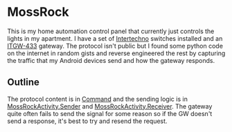 # MossRock

This is my home automation control panel that currently just controls the lights
in my apartment. I have a set of [Intertechno](https://www.intertechno.at/)
switches installed and an [ITGW-433](https://www.intertechno.at/itgw433) gateway.
The protocol isn't public but I found some python code on the internet in random gists
and reverse engineered the rest by capturing the traffic that my Android devices
send and how the gateway responds.

## Outline

The protocol content is in  [Command](app/src/main/java/net/diibadaaba/mossrock/Command.java)
and the sending logic is in [MossRockActivity.Sender](app/src/main/java/net/diibadaaba/mossrock/MossRockActivity.java#L58)
and [MossRockActivity.Receiver](app/src/main/java/net/diibadaaba/mossrock/MossRockActivity.java#L80).
The gateway quite often fails to send the signal for some reason so if the GW doesn't send
a response, it's best to try and resend the request.